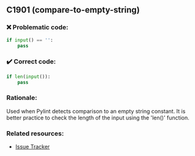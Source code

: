 ## C1901 (compare-to-empty-string)

### :x: Problematic code:

```python
if input() == '':
    pass
```

### :heavy_check_mark: Correct code:

```python
if len(input()):
    pass
```

### Rationale:

Used when Pylint detects comparison to an empty string constant.
It is better practice to check the length of the input using the
'len()' function.

### Related resources:

- [Issue Tracker](https://github.com/PyCQA/pylint/issues?q=is%3Aissue+%22compare-to-empty-string%22+OR+%22C1901%22)
